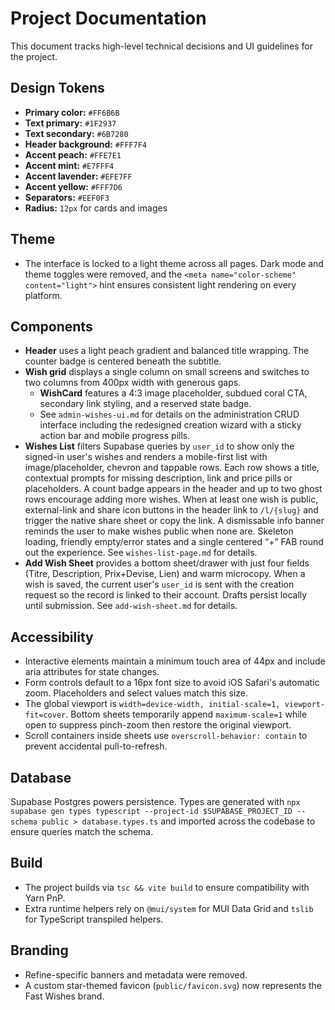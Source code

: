 # Project Documentation

This document tracks high-level technical decisions and UI guidelines for the project.

## Design Tokens
- **Primary color:** `#FF6B6B`
- **Text primary:** `#1F2937`
- **Text secondary:** `#6B7280`
- **Header background:** `#FFF7F4`
- **Accent peach:** `#FFE7E1`
- **Accent mint:** `#E7FFF4`
- **Accent lavender:** `#EFE7FF`
- **Accent yellow:** `#FFF7D6`
- **Separators:** `#EEF0F3`
- **Radius:** `12px` for cards and images

## Theme
- The interface is locked to a light theme across all pages. Dark mode and theme toggles were removed, and the `<meta name="color-scheme" content="light">` hint ensures consistent light rendering on every platform.

## Components
- **Header** uses a light peach gradient and balanced title wrapping. The counter badge is centered beneath the subtitle.
- **Wish grid** displays a single column on small screens and switches to two columns from 400px width with generous gaps.
  - **WishCard** features a 4:3 image placeholder, subdued coral CTA, secondary link styling, and a reserved state badge.
  - See `admin-wishes-ui.md` for details on the administration CRUD interface including the redesigned creation wizard with a sticky action bar and mobile progress pills.
- **Wishes List** filters Supabase queries by `user_id` to show only the signed-in user's wishes and renders a mobile-first list with image/placeholder, chevron and tappable rows. Each row shows a title, contextual prompts for missing description, link and price pills or placeholders. A count badge appears in the header and up to two ghost rows encourage adding more wishes. When at least one wish is public, external-link and share icon buttons in the header link to `/l/{slug}` and trigger the native share sheet or copy the link. A dismissable info banner reminds the user to make wishes public when none are. Skeleton loading, friendly empty/error states and a single centered “+” FAB round out the experience. See `wishes-list-page.md` for details.
- **Add Wish Sheet** provides a bottom sheet/drawer with just four fields (Titre, Description, Prix+Devise, Lien) and warm microcopy. When a wish is saved, the current user's `user_id` is sent with the creation request so the record is linked to their account. Drafts persist locally until submission. See `add-wish-sheet.md` for details.

## Accessibility
- Interactive elements maintain a minimum touch area of 44px and include aria attributes for state changes.
- Form controls default to a 16px font size to avoid iOS Safari's automatic zoom. Placeholders and select values match this size.
- The global viewport is `width=device-width, initial-scale=1, viewport-fit=cover`. Bottom sheets temporarily append `maximum-scale=1` while open to suppress pinch-zoom then restore the original viewport.
- Scroll containers inside sheets use `overscroll-behavior: contain` to prevent accidental pull-to-refresh.

## Database
Supabase Postgres powers persistence. Types are generated with `npx supabase gen types typescript --project-id $SUPABASE_PROJECT_ID --schema public > database.types.ts` and imported across the codebase to ensure queries match the schema.

## Build
- The project builds via `tsc && vite build` to ensure compatibility with Yarn PnP.
- Extra runtime helpers rely on `@mui/system` for MUI Data Grid and `tslib` for TypeScript transpiled helpers.

## Branding
- Refine-specific banners and metadata were removed.
- A custom star-themed favicon (`public/favicon.svg`) now represents the Fast Wishes brand.

